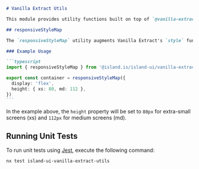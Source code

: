 ````markdown
# Vanilla Extract Utils

This module provides utility functions built on top of `@vanilla-extract/css`. These utilities are designed to be imported and used exclusively within `*.css.ts` files to help manage and apply CSS styles in a more responsive and organized manner.

## responsiveStyleMap

The `responsiveStyleMap` utility augments Vanilla Extract's `style` function by incorporating breakpoint-specific style variations. This enables developers to define different style values depending on the screen size.

### Example Usage

```typescript
import { responsiveStyleMap } from '@island.is/island-ui/vanilla-extract-utils'

export const container = responsiveStyleMap({
  display: 'flex',
  height: { xs: 80, md: 112 },
})
```
````

In the example above, the `height` property will be set to `80px` for extra-small screens (xs) and `112px` for medium screens (md).

## Running Unit Tests

To run unit tests using [Jest](https://jestjs.io), execute the following command:

```bash
nx test island-ui-vanilla-extract-utils
```

```

```
